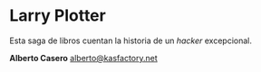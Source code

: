 # Larry Plotter

Esta saga de libros cuentan la historia de un *hacker* excepcional.

**Alberto Casero**
alberto@kasfactory.net

